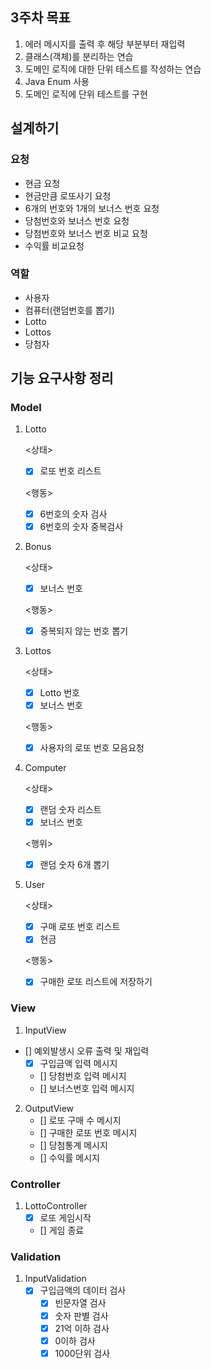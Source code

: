 ## 3주차 목표
1. 에러 메시지를 출력 후 해당 부분부터 재입력
2. 클래스(객체)를 분리하는 연습
3. 도메인 로직에 대한 단위 테스트를 작성하는 연습
4. Java Enum 사용
5. 도메인 로직에 단위 테스트를 구현

## 설계하기
### 요청
- 현금 요청
- 현금만큼 로또사기 요청
- 6개의 번호와 1개의 보너스 번호 요청
- 당첨번호와 보너스 번호 요청
- 당첨번호와 보너스 번호 비교 요청
- 수익률 비교요청

### 역할
- 사용자
- 컴퓨터(랜덤번호를 뽑기)
- Lotto
- Lottos
- 당첨자


## 기능 요구사항 정리

### Model
1. Lotto
    
    <상태>
    - [x] 로또 번호 리스트
    
   <행동>
    - [x] 6번호의 숫자 검사
    - [x] 6번호의 숫자 중복검사
   
2. Bonus

   <상태>
    - [x] 보너스 번호

   <행동>
    - [x] 중복되지 않는 번호 뽑기


3. Lottos

    <상태>
    - [x] Lotto 번호
    - [x] 보너스 번호

    <행동>
    - [x] 사용자의 로또 번호 모음요청
   

4. Computer

    <상태>
    - [x] 랜덤 숫자 리스트
    - [x] 보너스 번호
   
   <행위>
    - [x] 랜덤 숫자 6개 뽑기


5. User
   
    <상태>
   - [x] 구매 로또 번호 리스트
   - [x] 현금

    <행동>
   - [x] 구매한 로또 리스트에 저장하기
   

### View
1. InputView
  - [] 예외발생시 오류 출력 및 재입력
    - [x] 구입금액 입력 메시지
    - [] 당첨번호 입력 메시지
    - [] 보너스번호 입력 메시지

2. OutputView
   - [] 로또 구매 수 메시지
   - [] 구매한 로또 번호 메시지
   - [] 당첨통계 메시지
   - [] 수익률 메시지

### Controller
1. LottoController
   - [x] 로또 게임시작
   - [] 게임 종료

### Validation
1. InputValidation
   - [x] 구입금액의 데이터 검사
     - [x] 빈문자열 검사
     - [x] 숫자 판별 검사
     - [x] 21억 이하 검사
     - [x] 0이하 검사
     - [x] 1000단위 검사